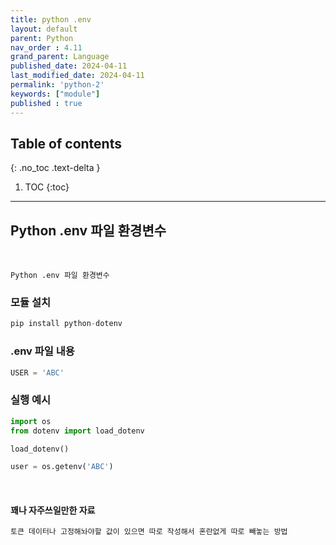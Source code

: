 ```yaml
---
title: python .env
layout: default
parent: Python
nav_order : 4.11
grand_parent: Language
published_date: 2024-04-11
last_modified_date: 2024-04-11
permalink: 'python-2'
keywords: ["module"]
published : true
---
```

## Table of contents
{: .no_toc .text-delta }

1. TOC
{:toc}
---
## Python .env 파일 환경변수
<br>

`Python .env 파일 환경변수`<br>


### 모듈 설치
```python
pip install python-dotenv
```

### .env 파일 내용
```python
USER = 'ABC'
```

### 실행 예시
```python
import os
from dotenv import load_dotenv

load_dotenv()

user = os.getenv('ABC')
```

<br>

#### 꽤나 자주쓰일만한 자료

```html
토큰 데이터나 고정해놔야할 값이 있으면 따로 작성해서 혼란없게 따로 빼놓는 방법
```
